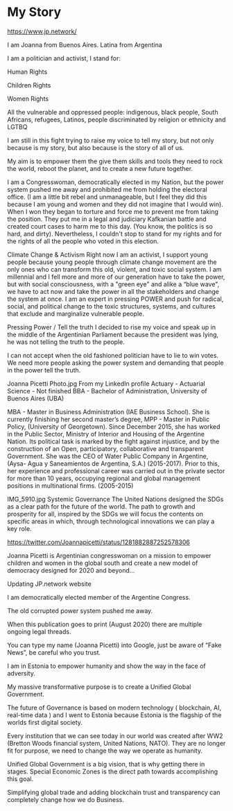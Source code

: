 # My Story 

https://www.jp.network/


I am Joanna from Buenos Aires. Latina from Argentina

I am a politician and activist, I stand for:

Human Rights

Children Rights

Women Rights

All the vulnerable and oppressed people: indigenous, black people, South Africans, refugees, Latinos, people discriminated by religion or ethnicity and LGTBQ

I am still in this fight trying to raise my voice to tell my story, but not only because is my story, but also because is the story of all of us. 

My aim is to empower them the give them skills and tools they need to rock the world, reboot the planet, and to create a new future together.

I am a Congresswoman, democratically elected in my Nation, but the power system pushed me away and prohibited me from holding the electoral office. (I am a little bit rebel and unmanageable, but I feel they did this because I am young and women and they did not imagine that I would win). When I won they began to torture and force me to prevent me from taking the position. They put me in a legal and judiciary Kafkanian battle and created court cases to harm me to this day. (You know, the politics is so hard, and dirty). Nevertheless, I couldn't stop to stand for my rights and for the rights of all the people who voted in this election. 

Climate Change & Activism
Right now I am an activist, I support young people because young people through climate change movement are the only ones who can transform this old, violent, and toxic social system. I am millennial and I fell more and more of our generation have to take the power, but with social consciousness, with a "green eye" and alike a “blue wave", we have to act now and take the power in all the stakeholders and change the system at once.
I am an expert in pressing POWER and push for radical, social, and political change to the toxic structures, systems, and cultures that exclude and marginalize vulnerable people.


Pressing Power / Tell the truth
I decided to rise my voice and speak up in the middle of the Argentinian Parliament because the president was lying, he was not telling the truth to the people.

I can not accept when the old fashioned politician have to lie to win votes. We need more people asking the power system and demanding that people in the power tell the truth.


Joanna Picetti Photo.jpg
From my LinkedIn profile
Actuary - Actuarial Science - Not finished
BBA - Bachelor of Administration, University of Buenos Aires (UBA)

MBA - Master in Business Administration (IAE Business School). She is currently finishing her second master’s degree, MPP - Master in Public Policy, (University of Georgetown). Since December 2015, she has worked in the Public Sector, Ministry of Interior and Housing of the Argentine Nation. Its political task is marked by the fight against injustice, and by the construction of an Open, participatory, collaborative and transparent Government. She was the CEO of Water Public Company in Argentine, (Aysa- Agua y Saneamientos de Argentina, S.A.) (2015-2017). Prior to this, her experience and professional career was carried out in the private sector for more than 10 years, occupying regional and global management positions in multinational firms. (2005-2015)

IMG_5910.jpg
Systemic Governance
The United Nations designed the SDGs as a clear path for the future of the world. The path to growth and prosperity for all, inspired by the SDGs we will focus the contents on specific areas in which, through technological innovations we can play a key role.

https://twitter.com/Joannapicetti/status/1281882887252578306

Joanna Picetti is Argentinian congresswoman on a mission to empower children and women in the global south and create a new model of democracy designed for 2020 and beyond…






Updating JP.network website


I am democratically elected member of the Argentine Congress.

The old corrupted power system pushed me away.

When this publication goes to print (August 2020) there are multiple ongoing legal threads. 

You can type my name (Joanna Picetti) into Google, just be aware of “Fake News”, be careful who you trust.

I am in Estonia to empower humanity and show the way in the face of adversity.

My massive transformative purpose is to create a Unified Global Government. 

The future of Governance is based on modern technology ( blockchain, AI, real-time data ) and I went to Estonia because Estonia is the flagship of the worlds first digital society. 

Every institution that we can see today in our world was created after WW2 (Bretton Woods financial system, United Nations, NATO). They are no longer fit for purpose, we need to change the way we operate as humanity. 

Unified Global Government is a big vision, that is why getting there in stages. 
Special Economic Zones is the direct path towards accomplishing this goal.

Simplifying global trade and adding blockchain trust and transparency can completely change how we do Business. 
